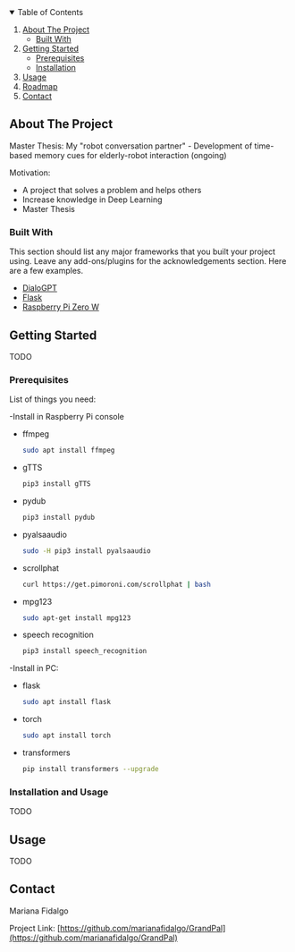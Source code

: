 <!--
*** Thanks


[![Contributors][contributors-shield]][contributors-url]
[![Forks][forks-shield]][forks-url]
[![Stargazers][stars-shield]][stars-url]
[![Issues][issues-shield]][issues-url]
[![MIT License][license-shield]][license-url]
[![LinkedIn][linkedin-shield]][linkedin-url]
-->


<!-- PROJECT LOGO -->
<!-- <br />
<p align="center">
  <a href="https://github.com/othneildrew/Best-README-Template">
    <img src="images/logo.png" alt="Logo" width="80" height="80">
  </a>
</p> -->



<!-- TABLE OF CONTENTS -->
<details open="open">
  <summary>Table of Contents</summary>
  <ol>
    <li>
      <a href="#about-the-project">About The Project</a>
      <ul>
        <li><a href="#built-with">Built With</a></li>
      </ul>
    </li>
    <li>
      <a href="#getting-started">Getting Started</a>
      <ul>
        <li><a href="#prerequisites">Prerequisites</a></li>
        <li><a href="#installation">Installation</a></li>
      </ul>
    </li>
    <li><a href="#usage">Usage</a></li>
    <li><a href="#roadmap">Roadmap</a></li>
    <li><a href="#contact">Contact</a></li>
  </ol>
</details>



<!-- ABOUT THE PROJECT -->
## About The Project

<!-- [![Product Name Screen Shot][product-screenshot]](https://example.com) -->

Master Thesis: My "robot conversation partner" - Development of time-based memory cues for elderly-robot interaction (ongoing)

Motivation:
* A project that solves a problem and helps others
* Increase knowledge in Deep Learning
* Master Thesis

### Built With

This section should list any major frameworks that you built your project using. Leave any add-ons/plugins for the acknowledgements section. Here are a few examples.
* [DialoGPT](https://huggingface.co/microsoft/DialoGPT-small)
* [Flask](https://flask.palletsprojects.com/en/2.0.x/)
* [Raspberry Pi Zero W](https://www.raspberrypi.org/products/raspberry-pi-zero-w/)


<!-- GETTING STARTED -->
## Getting Started

TODO

### Prerequisites

List of things you need:

-Install in Raspberry Pi console
* ffmpeg
  ```sh
  sudo apt install ffmpeg
  ```
* gTTS
  ```sh
  pip3 install gTTS
  ```
* pydub
  ```sh
  pip3 install pydub

  ```
* pyalsaaudio
  ```sh
  sudo -H pip3 install pyalsaaudio
  ```
* scrollphat
  ```sh
  curl https://get.pimoroni.com/scrollphat | bash
  ```
* mpg123
  ```sh
  sudo apt-get install mpg123
  ```
* speech recognition
  ```sh
  pip3 install speech_recognition
  ```
-Install in PC:
* flask
  ```sh
  sudo apt install flask
  ```
* torch
  ```sh
  sudo apt install torch
  ```
* transformers
  ```sh
  pip install transformers --upgrade
  ```
### Installation and Usage

TODO



<!-- USAGE EXAMPLES -->
## Usage

TODO




<!-- CONTACT -->
## Contact

Mariana Fidalgo

Project Link: [https://github.com/marianafidalgo/GrandPal](https://github.com/marianafidalgo/GrandPal)







<!-- MARKDOWN LINKS & IMAGES -->
<!-- https://www.markdownguide.org/basic-syntax/#reference-style-links -->
<!-- [contributors-shield]: https://img.shields.io/github/contributors/othneildrew/Best-README-Template.svg?style=for-the-badge
[contributors-url]: https://github.com/othneildrew/Best-README-Template/graphs/contributors
[forks-shield]: https://img.shields.io/github/forks/othneildrew/Best-README-Template.svg?style=for-the-badge
[forks-url]: https://github.com/othneildrew/Best-README-Template/network/members
[stars-shield]: https://img.shields.io/github/stars/othneildrew/Best-README-Template.svg?style=for-the-badge
[stars-url]: https://github.com/othneildrew/Best-README-Template/stargazers
[issues-shield]: https://img.shields.io/github/issues/othneildrew/Best-README-Template.svg?style=for-the-badge
[issues-url]: https://github.com/othneildrew/Best-README-Template/issues
[license-shield]: https://img.shields.io/github/license/othneildrew/Best-README-Template.svg?style=for-the-badge
[license-url]: https://github.com/othneildrew/Best-README-Template/blob/master/LICENSE.txt
[linkedin-shield]: https://img.shields.io/badge/-LinkedIn-black.svg?style=for-the-badge&logo=linkedin&colorB=555
[linkedin-url]: https://linkedin.com/in/othneildrew
[product-screenshot]: images/screenshot.png -->